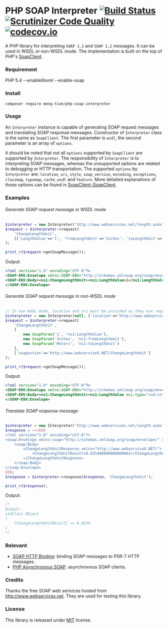 # PHP SOAP Interpreter [![Build Status](https://travis-ci.org/meng-tian/php-soap-interpreter.svg?branch=master)](https://travis-ci.org/meng-tian/php-soap-interpreter) [![Scrutinizer Code Quality](https://scrutinizer-ci.com/g/meng-tian/php-soap-interpreter/badges/quality-score.png?b=master)](https://scrutinizer-ci.com/g/meng-tian/php-soap-interpreter/?branch=master) [![codecov.io](https://codecov.io/github/meng-tian/php-soap-interpreter/coverage.svg?branch=master)](https://codecov.io/github/meng-tian/php-soap-interpreter?branch=master)

A PHP library for interpreting `SOAP 1.1` and `SOAP 1.2` messages. It can be used in WSDL or non-WSDL mode. The implementation is built on the top of PHP's [SoapClient](http://php.net/manual/en/class.soapclient.php).

### Requirement 
PHP 5.4 --enablelibxml --enable-soap

### Install
```
composer require meng-tian/php-soap-interpreter
```

### Usage
An `Interpreter` instance is capable of generating SOAP request messages and translating SOAP response messages. Constructor of `Interpreter` class is the same as `SoapClient`. The first parameter is `wsdl`, the second parameter is an array of `options`. 

It should be noted that *not* all `options` supported by `SoapClient` are supported by `Interpreter`. The responsibility of `Interpreter` is to interpreting SOAP messages, whereas the unsupported options are related to debugging or HTTP transportation. The supported `options` by `Interpreter` are: `location`, `uri`, `style`, `soap_version`, `encoding`, `exceptions`, `classmap`, `typemap`, `cache_wsdl` and `feature`. More detailed explanations of those options can be found in [SoapClient::SoapClient](http://php.net/manual/en/soapclient.soapclient.php).

### Examples
###### Generate SOAP request message in WSDL mode

```php
$interpreter = new Interpreter('http://www.webservicex.net/length.asmx?WSDL');
$request = $interpreter->request(
    'ChangeLengthUnit',
    [['LengthValue'=>'1', 'fromLengthUnit'=>'Inches', 'toLengthUnit'=>'Meters']]
);

print_r($request->getSoapMessage());
```
Output:
```xml
<?xml version="1.0" encoding="UTF-8"?>
<SOAP-ENV:Envelope xmlns:SOAP-ENV="http://schemas.xmlsoap.org/soap/envelope/" xmlns:ns1="http://www.webserviceX.NET/">
<SOAP-ENV:Body><ns1:ChangeLengthUnit><ns1:LengthValue>1</ns1:LengthValue><ns1:fromLengthUnit>Inches</ns1:fromLengthUnit><ns1:toLengthUnit>Meters</ns1:toLengthUnit></ns1:ChangeLengthUnit></SOAP-ENV:Body>
</SOAP-ENV:Envelope>
```

###### Generate SOAP request message in non-WSDL mode

```php
// In non-WSDL mode, location and uri must be provided as they are required by SoapClient.
$interpreter = new Interpreter(null, ['location'=>'http://www.webservicex.net/length.asmx', 'uri'=>'http://www.webserviceX.NET/']);
$request = $interpreter->request(
    'ChangeLengthUnit',
    [
        new SoapParam('1', 'ns1:LengthValue'),
        new SoapParam('Inches', 'ns1:fromLengthUnit'),
        new SoapParam('Meters', 'ns1:toLengthUnit')
    ],
    ['soapaction'=>'http://www.webserviceX.NET/ChangeLengthUnit']
);

print_r($request->getSoapMessage());
```
Output:
```xml
<?xml version="1.0" encoding="UTF-8"?>
<SOAP-ENV:Envelope xmlns:SOAP-ENV="http://schemas.xmlsoap.org/soap/envelope/" xmlns:ns1="http://www.webserviceX.NET/" xmlns:xsd="http://www.w3.org/2001/XMLSchema" xmlns:xsi="http://www.w3.org/2001/XMLSchema-instance" xmlns:SOAP-ENC="http://schemas.xmlsoap.org/soap/encoding/" SOAP-ENV:encodingStyle="http://schemas.xmlsoap.org/soap/encoding/">
<SOAP-ENV:Body><ns1:ChangeLengthUnit><ns1:LengthValue xsi:type="xsd:string">1</ns1:LengthValue><ns1:fromLengthUnit xsi:type="xsd:string">Inches</ns1:fromLengthUnit><ns1:toLengthUnit xsi:type="xsd:string">Meters</ns1:toLengthUnit></ns1:ChangeLengthUnit></SOAP-ENV:Body>
</SOAP-ENV:Envelope>

```

###### Translate SOAP response message

```php
$interpreter = new Interpreter('http://www.webservicex.net/length.asmx?WSDL');
$response = <<<EOD
<?xml version="1.0" encoding="utf-8"?>
<soap:Envelope xmlns:soap="http://schemas.xmlsoap.org/soap/envelope/" xmlns:xsi="http://www.w3.org/2001/XMLSchema-instance" xmlns:xsd="http://www.w3.org/2001/XMLSchema">
    <soap:Body>
        <ChangeLengthUnitResponse xmlns="http://www.webserviceX.NET/">
            <ChangeLengthUnitResult>0.025400000000000002</ChangeLengthUnitResult>
        </ChangeLengthUnitResponse>
    </soap:Body>
</soap:Envelope>
EOD;
$response = $interpreter->response($response, 'ChangeLengthUnit');

print_r($response);
```
Output:
```php
/*
Output:
stdClass Object
(
    [ChangeLengthUnitResult] => 0.0254
)
*/
```
### Relevant
- [SOAP HTTP Binding](https://github.com/meng-tian/soap-http-binding): binding SOAP messages to PSR-7 HTTP messages.
- [PHP Asynchronous SOAP](https://github.com/meng-tian/php-async-soap): asynchronous SOAP clients.

### Credits
Thanks the free SOAP web serivices hosted from http://www.webservicex.net. They are used for testing this library.

### License
This library is released under [MIT](https://github.com/meng-tian/php-soap-interpreter/blob/master/LICENSE.md) license.

